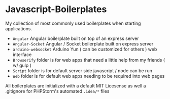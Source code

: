 # Javascript-Boilerplates
My collection of most commonly used boilerplates when starting applications.

* `Angular` Angular boilerplate built on top of an express server
* `Angular-Socket` Angular / Socket boilerplate built on express server
* `arduino-websocket` Arduino Yun ( can be customized for others ) web interface
* `Browserify` folder is for web apps that need a little help from my friends ( w/ gulp )
* `Script` folder is for default server side javascript / node can be run
* `Web` folder is for default web apps needing to be required into web pages

All boilerplates are initialized with a default MIT Licesense as well a .gitignore for PHPStorm's automated `.idea/*` files
